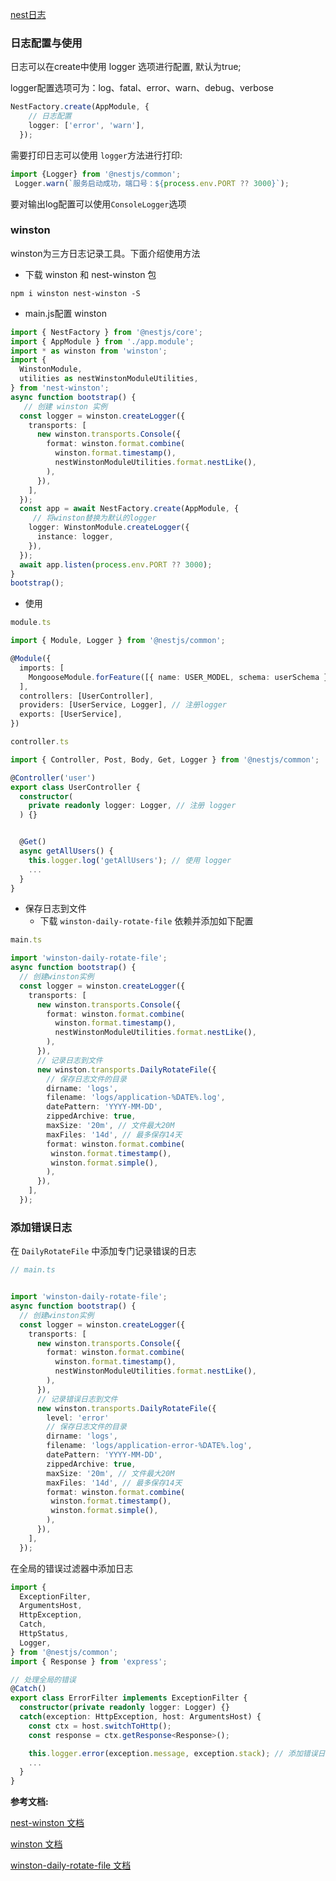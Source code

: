 [nest日志](https://docs.nestjs.com/techniques/logger#logger)

### 日志配置与使用

日志可以在create中使用 logger 选项进行配置, 默认为true;

logger配置选项可为：log、fatal、error、warn、debug、verbose

```ts
NestFactory.create(AppModule, {
    // 日志配置
    logger: ['error', 'warn'],
  });
```

需要打印日志可以使用 `logger`方法进行打印:

```ts
import {Logger} from '@nestjs/common';
 Logger.warn(`服务启动成功，端口号：${process.env.PORT ?? 3000}`);
```

 要对输出log配置可以使用`ConsoleLogger`选项

### winston

winston为三方日志记录工具。下面介绍使用方法

- 下载 winston 和 nest-winston 包

```shell
npm i winston nest-winston -S
```

- main.js配置 winston

```ts
import { NestFactory } from '@nestjs/core';
import { AppModule } from './app.module';
import * as winston from 'winston';
import {
  WinstonModule,
  utilities as nestWinstonModuleUtilities,
} from 'nest-winston';
async function bootstrap() {
   // 创建 winston 实例
  const logger = winston.createLogger({
    transports: [
      new winston.transports.Console({
        format: winston.format.combine(
          winston.format.timestamp(),
          nestWinstonModuleUtilities.format.nestLike(),
        ),
      }),
    ],
  });
  const app = await NestFactory.create(AppModule, {
     // 将winston替换为默认的logger
    logger: WinstonModule.createLogger({
      instance: logger,
    }),
  });
  await app.listen(process.env.PORT ?? 3000);
}
bootstrap();

```

- 使用

```ts
module.ts

import { Module, Logger } from '@nestjs/common';

@Module({
  imports: [
    MongooseModule.forFeature([{ name: USER_MODEL, schema: userSchema }]),
  ],
  controllers: [UserController],
  providers: [UserService, Logger], // 注册logger
  exports: [UserService],
})
```

```ts
controller.ts

import { Controller, Post, Body, Get, Logger } from '@nestjs/common';

@Controller('user')
export class UserController {
  constructor(
    private readonly logger: Logger, // 注册 logger
  ) {}


  @Get()
  async getAllUsers() {
    this.logger.log('getAllUsers'); // 使用 logger
    ...
  }
}
```

- 保存日志到文件
  - 下载 `winston-daily-rotate-file` 依赖并添加如下配置

```ts
main.ts

import 'winston-daily-rotate-file';
async function bootstrap() {
  // 创建winston实例
  const logger = winston.createLogger({
    transports: [
      new winston.transports.Console({
        format: winston.format.combine(
          winston.format.timestamp(),
          nestWinstonModuleUtilities.format.nestLike(),
        ),
      }),
      // 记录日志到文件
      new winston.transports.DailyRotateFile({
        // 保存日志文件的目录
        dirname: 'logs',
        filename: 'logs/application-%DATE%.log',
        datePattern: 'YYYY-MM-DD',
        zippedArchive: true,
        maxSize: '20m', // 文件最大20M
        maxFiles: '14d', // 最多保存14天
        format: winston.format.combine(
         winston.format.timestamp(),
         winston.format.simple(),
        ),
      }),
    ],
  });
```

### 添加错误日志

在 `DailyRotateFile` 中添加专门记录错误的日志

```ts
// main.ts


import 'winston-daily-rotate-file';
async function bootstrap() {
  // 创建winston实例
  const logger = winston.createLogger({
    transports: [
      new winston.transports.Console({
        format: winston.format.combine(
          winston.format.timestamp(),
          nestWinstonModuleUtilities.format.nestLike(),
        ),
      }),
      // 记录错误日志到文件
      new winston.transports.DailyRotateFile({
        level: 'error'
        // 保存日志文件的目录
        dirname: 'logs',
        filename: 'logs/application-error-%DATE%.log',
        datePattern: 'YYYY-MM-DD',
        zippedArchive: true,
        maxSize: '20m', // 文件最大20M
        maxFiles: '14d', // 最多保存14天
        format: winston.format.combine(
         winston.format.timestamp(),
         winston.format.simple(),
        ),
      }),
    ],
  });
```

在全局的错误过滤器中添加日志

```ts
import {
  ExceptionFilter,
  ArgumentsHost,
  HttpException,
  Catch,
  HttpStatus,
  Logger,
} from '@nestjs/common';
import { Response } from 'express';

// 处理全局的错误
@Catch()
export class ErrorFilter implements ExceptionFilter {
  constructor(private readonly logger: Logger) {}
  catch(exception: HttpException, host: ArgumentsHost) {
    const ctx = host.switchToHttp();
    const response = ctx.getResponse<Response>();

    this.logger.error(exception.message, exception.stack); // 添加错误日志
    ...
  }
}

```





**参考文档:**

[nest-winston 文档](https://www.npmjs.com/package/nest-winston)

[winston 文档](https://github.com/winstonjs/winston)

[winston-daily-rotate-file 文档](https://www.npmjs.com/package/winston-daily-rotate-file)